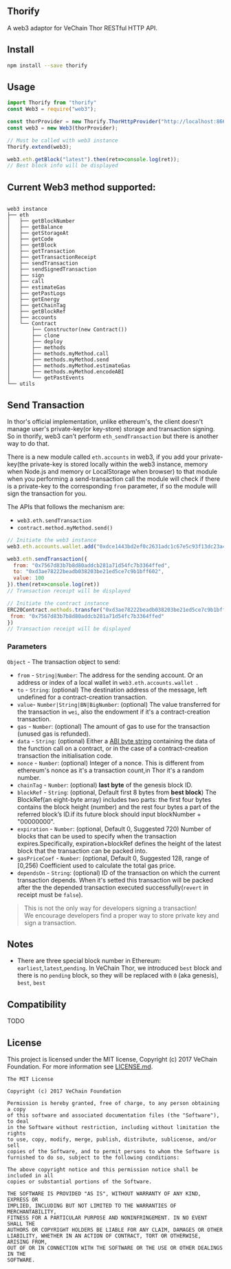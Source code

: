 ## Thorify

A web3 adaptor for VeChain Thor RESTful HTTP API.

## Install

``` bash
npm install --save thorify
```

## Usage

``` js
import Thorify from "thorify"
const Web3 = require("web3");

const thorProvider = new Thorify.ThorHttpProvider("http://localhost:8669");
const web3 = new Web3(thorProvider);

// Must be called with web3 instance
Thorify.extend(web3);

web3.eth.getBlock("latest").then(ret=>console.log(ret));
// Best block info will be displayed
```

## Current Web3 method supported:

```

web3 instance
├── eth
│   ├── getBlockNumber
│   ├── getBalance
│   ├── getStorageAt
│   ├── getCode
│   ├── getBlock
│   ├── getTransaction
│   ├── getTransactionReceipt
│   ├── sendTransaction
│   ├── sendSignedTransaction
│   ├── sign
│   ├── call
│   ├── estimateGas
│   ├── getPastLogs
│   ├── getEnergy
│   ├── getChainTag
│   ├── getBlockRef
│   ├── accounts
│   └── Contract
│       ├── Constructor(new Contract())
│       ├── clone
│       ├── deploy
│       ├── methods
│       ├── methods.myMethod.call
│       ├── methods.myMethod.send
│       ├── methods.myMethod.estimateGas
│       ├── methods.myMethod.encodeABI
│       └── getPastEvents
└── utils

```

## Send Transaction

In thor's official implementation, unlike ethereum's, the client doesn't manage user's private-key(or key-store) storage and transaction signing. So in thorify, web3 can't perform `eth_sendTransaction` but there is another way to do that. 

There is a new module called `eth.accounts` in web3, if you add your private-key(the private-key is stored locally within the web3 instance, memory when Node.js and memory or LocalStorage when browser) to that module when you performing a send-transaction call the module will check if there is a private-key to the corresponding `from` parameter, if so the module will sign the transaction for you.

  The APIs that follows the mechanism are:

+ `web3.eth.sendTransaction`
+ `contract.method.myMethod.send()`

``` javascript
// Initiate the web3 instance
web3.eth.accounts.wallet.add("0xdce1443bd2ef0c2631adc1c67e5c93f13dc23a41c18b536effbbdcbcdb96fb65");

web3.eth.sendTransaction({
  from: "0x7567d83b7b8d80addcb281a71d54fc7b3364ffed",
  to: "0xd3ae78222beadb038203be21ed5ce7c9b1bff602",
  value: 100
}).then(ret=>console.log(ret))
// Transaction receipt will be displayed

// Initiate the contract instance
ERC20Contract.methods.transfer("0xd3ae78222beadb038203be21ed5ce7c9b1bff602",100).send({
 from: "0x7567d83b7b8d80addcb281a71d54fc7b3364ffed"
})
// Transaction receipt will be displayed
```

### Parameters 

`Object` - The transaction object to send:
  - `from` - `String|Number`: The address for the sending account. Or an address or index of a local wallet in `web3.eth.accounts.wallet `.
  - `to` - `String`: (optional) The destination address of the message, left undefined for a contract-creation transaction.
  - `value`- `Number|String|BN|BigNumber`: (optional) The value transferred for the transaction in `wei`, also the endowment if it's a contract-creation transaction.
  - `gas`  - `Number`: (optional) The amount of gas to use for the transaction (unused gas is refunded).
  - `data` - `String`: (optional) Either a [ABI byte string](http://solidity.readthedocs.io/en/latest/abi-spec.html) containing the data of the function call on a contract, or in the case of a contract-creation transaction the initialisation code.
  - `nonce` - `Number`: (optional) Integer of a nonce. This is different from ethereum's nonce as it's a transaction count,in Thor it's a random number. 
  - `chainTag` - `Number`: (optional) **last byte** of the genesis block ID.
  - `blockRef` - `String`: (optional, Default first 8 bytes from **best block**) The BlockRef(an eight-byte array) includes two parts: the first four bytes contains the block height (number) and the rest four bytes a part of the referred block’s ID.if its future block should input blockNumber + "00000000".
  - `expiration` - `Number`: (optional, Default 0, Suggested 720) Number of blocks that can be used to specify when the transaction expires.Specifically, expiration+blockRef defines the height of the latest block that the transaction can be packed into.
  - `gasPriceCoef` - `Number`: (optional, Default 0, Suggested 128, range of [0,256) Coefficient used to calculate the total gas price.
  - `dependsOn` - `String`: (optional) ID of the transaction on which the current transaction depends. When it's setted this transaction will be packed after the the depended transaction executed successfully(`revert` in receipt must be `false`).


> This is not the only way for developers signing a transaction! <br>
> We encourage developers find a proper way to store private key and sign a transaction.


## Notes

- There are three special block number in Ethereum: `earliest`,`latest`,`pending`. In VeChain Thor, we introduced `best` block and there is no `pending` block, so they will be replaced with `0` (aka genesis), `best`, `best`

## Compatibility

  TODO

## License

This project is licensed under the MIT license, Copyright (c) 2017 VeChain Foundation. For more information see [LICENSE.md](LICENSE.md).

```
The MIT License

Copyright (c) 2017 VeChain Foundation

Permission is hereby granted, free of charge, to any person obtaining a copy
of this software and associated documentation files (the "Software"), to deal
in the Software without restriction, including without limitation the rights
to use, copy, modify, merge, publish, distribute, sublicense, and/or sell
copies of the Software, and to permit persons to whom the Software is
furnished to do so, subject to the following conditions:

The above copyright notice and this permission notice shall be included in all
copies or substantial portions of the Software.

THE SOFTWARE IS PROVIDED "AS IS", WITHOUT WARRANTY OF ANY KIND, EXPRESS OR
IMPLIED, INCLUDING BUT NOT LIMITED TO THE WARRANTIES OF MERCHANTABILITY,
FITNESS FOR A PARTICULAR PURPOSE AND NONINFRINGEMENT. IN NO EVENT SHALL THE
AUTHORS OR COPYRIGHT HOLDERS BE LIABLE FOR ANY CLAIM, DAMAGES OR OTHER
LIABILITY, WHETHER IN AN ACTION OF CONTRACT, TORT OR OTHERWISE, ARISING FROM,
OUT OF OR IN CONNECTION WITH THE SOFTWARE OR THE USE OR OTHER DEALINGS IN THE
SOFTWARE.
```
